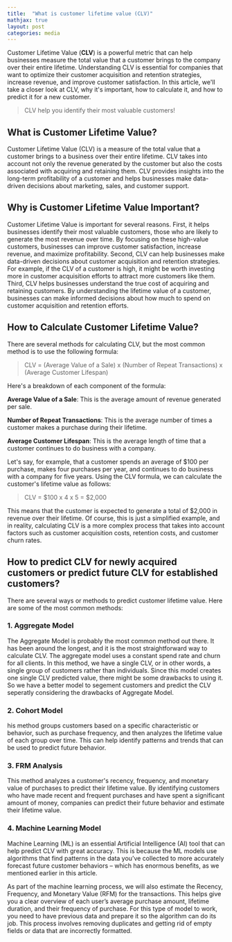 ```yaml
---
title:  "What is customer lifetime value (CLV)"
mathjax: true
layout: post
categories: media
---
```


Customer Lifetime Value (**CLV**) is a powerful metric that can help 
businesses measure the total value that a customer brings to the company over 
their entire lifetime. Understanding CLV is essential for companies that want to 
optimize their customer acquisition and retention strategies, increase revenue, 
and improve customer satisfaction. In this article, we'll take a closer look at CLV, 
why it's important, how to calculate it, and how to predict it for a new customer.
> CLV help you identify their most valuable customers!


## What is Customer Lifetime Value?

Customer Lifetime Value (CLV) is a measure of the total value that a customer brings to a business over their entire lifetime. 
CLV takes into account not only the revenue generated by the customer but also the costs associated with acquiring and retaining them. 
CLV provides insights into the long-term profitability of a customer and helps businesses make data-driven decisions about marketing, sales, and customer support.

## Why is Customer Lifetime Value Important?

Customer Lifetime Value is important for several reasons. 
First, it helps businesses identify their most valuable customers, those who are likely to generate the most revenue over time. 
By focusing on these high-value customers, businesses can improve customer satisfaction, increase revenue, and maximize profitability. 
Second, CLV can help businesses make data-driven decisions about customer acquisition and retention strategies. 
For example, if the CLV of a customer is high, it might be worth investing more in customer acquisition efforts to attract more customers like them. 
Third, CLV helps businesses understand the true cost of acquiring and retaining customers. 
By understanding the lifetime value of a customer, businesses can make informed decisions about 
how much to spend on customer acquisition and retention efforts.

## How to Calculate Customer Lifetime Value?

There are several methods for calculating CLV, but the most common method is to use the following formula:

> CLV = (Average Value of a Sale) x (Number of Repeat Transactions) x (Average Customer Lifespan)

Here's a breakdown of each component of the formula:

**Average Value of a Sale**: This is the average amount of revenue generated per sale.

**Number of Repeat Transactions**: This is the average number of times a customer makes a purchase during their lifetime.

**Average Customer Lifespan**: This is the average length of time that a customer continues to do business with a company.

Let's say, for example, that a customer spends an average of $100 per purchase, 
makes four purchases per year, and continues to do business with a company for five years. 
Using the CLV formula, we can calculate the customer's lifetime value as follows:

> CLV = $100 x 4 x 5 = $2,000

This means that the customer is expected to generate a total of $2,000 in revenue over their lifetime. 
Of course, this is just a simplified example, and in reality, calculating CLV is a more complex process that takes into 
account factors such as customer acquisition costs, retention costs, and customer churn rates.

## How to predict CLV for newly acquired customers or predict future CLV for established customers?
There are several ways or methods to predict customer lifetime value. Here are some of the most common methods:
### 1. Aggregate Model
The Aggregate Model is probably the most common method out there. 
It has been around the longest, and it is the most straightforward way to calculate CLV. 
The aggregate model uses a constant spend rate and churn for all clients. 
In this method, we have a single CLV, or in other words, a single group of customers rather than individuals.
Since this model creates one single CLV predicted value, there might be some drawbacks to using it. 
So we have a better model to segement customers and predict the CLV seperatly considering the drawbacks of Aggregate Model.

### 2. Cohort Model
his method groups customers based on a specific characteristic or behavior, such as purchase frequency, 
and then analyzes the lifetime value of each group over time. 
This can help identify patterns and trends that can be used to predict future behavior.

### 3. FRM Analysis
This method analyzes a customer's recency, frequency, and monetary value of purchases to predict their lifetime value. 
By identifying customers who have made recent and frequent purchases and have spent a significant amount of money, 
companies can predict their future behavior and estimate their lifetime value.

### 4. Machine Learning Model
Machine Learning (ML) is an essential Artificial Intelligence (AI) tool that can help predict CLV with great accuracy. 
This is because the ML models use algorithms that find patterns in the data you’ve collected to more accurately forecast future customer behaviors –
which has enormous benefits, as we mentioned earlier in this article.

As part of the machine learning process, we will also estimate the Recency, Frequency, and Monetary Value (RFM) for the transactions. 
This helps give you a clear overview of each user’s average purchase amount, lifetime duration, and their frequency of purchase.
For this type of model to work, you need to have previous data and prepare it so the algorithm can do its job. 
This process involves removing duplicates and getting rid of empty fields or data that are incorrectly formatted. 
